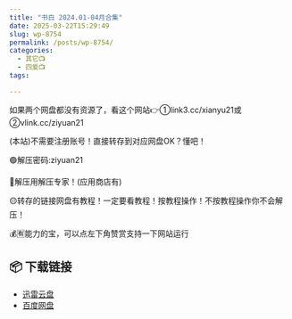 ```yaml
---
title: "书白 2024.01-04月合集"
date: 2025-03-22T15:29:49
slug: wp-8754
permalink: /posts/wp-8754/
categories:
  - 其它📺
  - 四爱📺
tags:

---
```


如果两个网盘都没有资源了，看这个网站👉①link3.cc/xianyu21或②vlink.cc/ziyuan21

(本站)不需要注册账号！直接转存到对应网盘OK？懂吧！

🟢解压密码:ziyuan21

🔵解压用解压专家！(应用商店有)

🟡转存的链接网盘有教程！一定要看教程！按教程操作！不按教程操作你不会解压！

💰🈶能力的宝，可以点左下角赞赏支持一下网站运行

## 📦 下载链接
- [迅雷云盘](https://blziyuan21.com/pay-download/8754?key=e1aff72f2b&down_id=0)
- [百度网盘](https://blziyuan21.com/pay-download/8754?key=e1aff72f2b&down_id=1)

